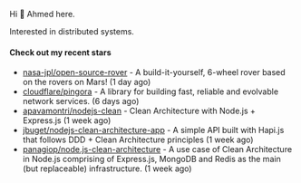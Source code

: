 Hi 👋 Ahmed here.

Interested in distributed systems.

#### Check out my recent stars

- [nasa-jpl/open-source-rover](https://github.com/nasa-jpl/open-source-rover) - A build-it-yourself, 6-wheel rover based on the rovers on Mars! (1 day ago)
- [cloudflare/pingora](https://github.com/cloudflare/pingora) - A library for building fast, reliable and evolvable network services. (6 days ago)
- [apavamontri/nodejs-clean](https://github.com/apavamontri/nodejs-clean) - Clean Architecture with Node.js &#43; Express.js (1 week ago)
- [jbuget/nodejs-clean-architecture-app](https://github.com/jbuget/nodejs-clean-architecture-app) - A simple API built with Hapi.js that follows DDD &#43; Clean Architecture principles (1 week ago)
- [panagiop/node.js-clean-architecture](https://github.com/panagiop/node.js-clean-architecture) - A use case of Clean Architecture in Node.js comprising of Express.js, MongoDB and Redis as the main (but replaceable) infrastructure. (1 week ago)

